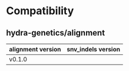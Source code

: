 # Compatibility
## hydra-genetics/alignment

| alignment version | snv_indels version |
| --- | --- |
| v0.1.0 |  |
